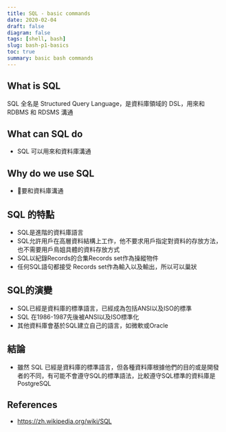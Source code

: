 ```yaml
---
title: SQL - basic commands
date: 2020-02-04
draft: false
diagram: false
tags: [shell, bash]
slug: bash-p1-basics
toc: true
summary: basic bash commands
---
```


## What is SQL

SQL 全名是 Structured Query Language，是資料庫領域的 DSL，用來和RDBMS 和 RDSMS 溝通

## What can SQL do

- SQL 可以用來和資料庫溝通

## Why do we use SQL

- 要和資料庫溝通

## SQL 的特點

- SQL是進階的資料庫語言
- SQL允許用戶在高層資料結構上工作，他不要求用戶指定對資料的存放方法，也不需要用戶鳥姐具體的資料存放方式
- SQL以紀錄Records的合集Records set作為操縱物件
- 任何SQL語句都接受 Records set作為輸入以及輸出，所以可以巢狀

## SQL的演變

- SQL已經是資料庫的標準語言，已經成為包括ANSI以及ISO的標準
- SQL 在1986-1987先後被ANSI以及ISO標準化
- 其他資料庫會基於SQL建立自己的語言，如微軟或Oracle

## 結論

- 雖然 SQL 已經是資料庫的標準語言，但各種資料庫根據他們的目的或是開發者的不同，有可能不會遵守SQL的標準語法，比較遵守SQL標準的資料庫是PostgreSQL

## References

- <https://zh.wikipedia.org/wiki/SQL>
